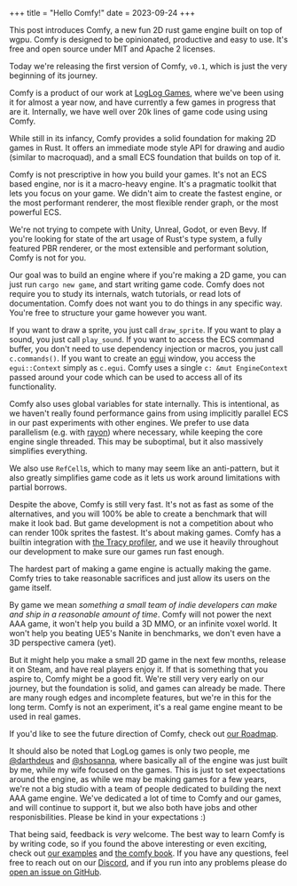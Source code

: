 +++
title = "Hello Comfy!"
date = 2023-09-24
+++

This post introduces Comfy, a new fun 2D rust game engine built on top of wgpu.
Comfy is designed to be opinionated, productive and easy to use. It's free and
open source under MIT and Apache 2 licenses.

Today we're releasing the first version of Comfy, `v0.1`, which is just the
very beginning of its journey.

Comfy is a product of our work at [LogLog Games](https://loglog.games/), where
we've been using it for almost a year now, and have currently a few games in
progress that are it. Internally, we have well over 20k lines of game code
using using Comfy.

While still in its infancy, Comfy provides a solid foundation for making 2D
games in Rust. It offers an immediate mode style API for drawing and audio
(similar to macroquad), and a small ECS foundation that builds on top of it.

Comfy is not prescriptive in how you build your games. It's not an ECS based
engine, nor is it a macro-heavy engine. It's a pragmatic toolkit that lets you
focus on your game. We didn't aim to create the fastest engine, or the most
performant renderer, the most flexible render graph, or the most powerful ECS.

We're not trying to compete with Unity, Unreal, Godot, or even Bevy. If you're
looking for state of the art usage of Rust's type system, a fully featured PBR
renderer, or the most extensible and performant solution, Comfy is not for you.

Our goal was to build an engine where if you're making a 2D game, you can just
run `cargo new game`, and start writing game code. Comfy does not require you
to study its internals, watch tutorials, or read lots of documentation. Comfy
does not want you to do things in any specific way. You're free to structure
your game however you want.

If you want to draw a sprite, you just call `draw_sprite`. If you want to play
a sound, you just call `play_sound`. If you want to access the ECS command
buffer, you don't need to use dependency injection or macros, you just call
`c.commands()`. If you want to create an [egui](https://www.egui.rs/) window,
you access the `egui::Context` simply as `c.egui`. Comfy uses a single `c: &mut
EngineContext` passed around your code which can be used to access all of its
functionality.

Comfy also uses global variables for state internally. This is intentional, as
we haven't really found performance gains from using implicitly parallel ECS in
our past experiments with other engines. We prefer to use data parallelism
(e.g. with [rayon](https://docs.rs/rayon/latest/rayon/)) where necessary, while
keeping the core engine single threaded. This may be suboptimal, but it also
massively simplifies everything.

We also use `RefCell`s, which to many may seem like an anti-pattern, but it
also greatly simplifies game code as it lets us work around limitations with
partial borrows.

Despite the above, Comfy is still very fast. It's not as fast as some of the
alternatives, and you will 100% be able to create a benchmark that will make it
look bad. But game development is not a competition about who can render 100k
sprites the fastest. It's about making games. Comfy has a builtin integration
with [the Tracy profiler](https://github.com/wolfpld/tracy), and we use it
heavily throughout our development to make sure our games run fast enough.

The hardest part of making a game engine is actually making the game. Comfy
tries to take reasonable sacrifices and just allow its users on the game
itself.

By game we mean _something a small team of indie developers can make and ship
in a reasonable amount of time_. Comfy will not power the next AAA game, it
won't help you build a 3D MMO, or an infinite voxel world. It won't help you
beating UE5's Nanite in benchmarks, we don't even have a 3D perspective camera
(yet).

But it might help you make a small 2D game in the next few months, release it
on Steam, and have real players enjoy it. If that is something that you aspire
to, Comfy might be a good fit. We're still very very early on our journey, but
the foundation is solid, and games can already be made. There are many rough
edges and incomplete features, but we're in this for the long term. Comfy is
not an experiment, it's a real game engine meant to be used in real games.

If you'd like to see the future direction of Comfy, check out [our
Roadmap](https://comfyengine.org/book/roadmap/).

It should also be noted that LogLog games is only two people, me
[@darthdeus](https://github.com/darthdeus) and
[@shosanna](https://github.com/shosanna), where basically all of the engine was
just built by me, while my wife focused on the games. This is just to set
expectations around the engine, as while we may be making games for a few
years, we're not a big studio with a team of people dedicated to building the
next AAA game engine. We've dedicated a lot of time to Comfy and our games, and
will continue to support it, but we also both have jobs and other
responisbilities. Please be kind in your expectations :)

That being said, feedback is _very_ welcome. The best way to learn Comfy is by
writing code, so if you found the above interesting or even exciting, check out
[our examples](https://github.com/darthdeus/comfy/tree/master/comfy/examples)
and [the comfy book](https://comfyengine.org/book/). If you have any questions,
feel free to reach out on our [Discord](https://discord.gg/M8hySjuG48), and if
you run into any problems please do [open an issue on
GitHub](https://github.com/darthdeus/comfy/issues).


